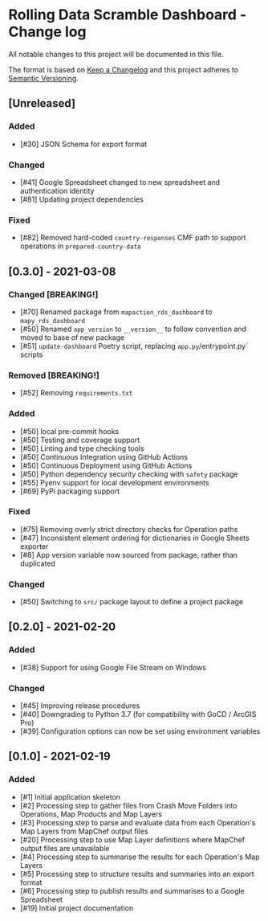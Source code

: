 # Rolling Data Scramble Dashboard - Change log

All notable changes to this project will be documented in this file.

The format is based on [Keep a Changelog](http://keepachangelog.com/en/1.0.0/)
and this project adheres to [Semantic Versioning](http://semver.org/spec/v2.0.0.html).

## [Unreleased]

### Added

* [#30] JSON Schema for export format

### Changed

* [#41] Google Spreadsheet changed to new spreadsheet and authentication identity 
* [#81] Updating project dependencies

### Fixed

* [#82] Removed hard-coded `country-responses` CMF path to support operations in `prepared-country-data`

## [0.3.0] - 2021-03-08

### Changed [BREAKING!]

* [#70] Renamed package from `mapaction_rds_dashboard` to `mapy_rds_dashboard`
* [#50] Renamed `app_version` to `__version__` to follow convention and moved to base of new package
* [#51] `update-dashboard` Poetry script, replacing `app.py`/entrypoint.py` scripts

### Removed [BREAKING!]

* [#52] Removing `requirements.txt`

### Added

* [#50] local pre-commit hooks
* [#50] Testing and coverage support
* [#50] Linting and type checking tools
* [#50] Continuous Integration using GitHub Actions
* [#50] Continuous Deployment using GitHub Actions
* [#50] Python dependency security checking with `safety` package
* [#55] Pyenv support for local development environments
* [#69] PyPi packaging support

### Fixed

* [#75] Removing overly strict directory checks for Operation paths
* [#47] Inconsistent element ordering for dictionaries in Google Sheets exporter
* [#8] App version variable now sourced from package, rather than duplicated

### Changed

* [#50] Switching to `src/` package layout to define a project package

## [0.2.0] - 2021-02-20

### Added

* [#38] Support for using Google File Stream on Windows

### Changed

* [#45] Improving release procedures
* [#40] Downgrading to Python 3.7 (for compatibility with GoCD / ArcGIS Pro)
* [#39] Configuration options can now be set using environment variables

## [0.1.0] - 2021-02-19

### Added

* [#1] Initial application skeleton
* [#2] Processing step to gather files from Crash Move Folders into Operations, Map Products and Map Layers
* [#3] Processing step to parse and evaluate data from each Operation's Map Layers from MapChef output files
* [#20] Processing step to use Map Layer definitions where MapChef output files are unavailable
* [#4] Processing step to summarise the results for each Operation's Map Layers
* [#5] Processing step to structure results and summaries into an export format
* [#6] Processing step to publish results and summarises to a Google Spreadsheet
* [#19] Initial project documentation
